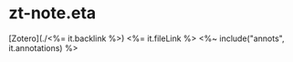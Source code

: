 # zt-note.eta

[Zotero](./<%= it.backlink %>) <%= it.fileLink %>
<%~ include("annots", it.annotations) %>